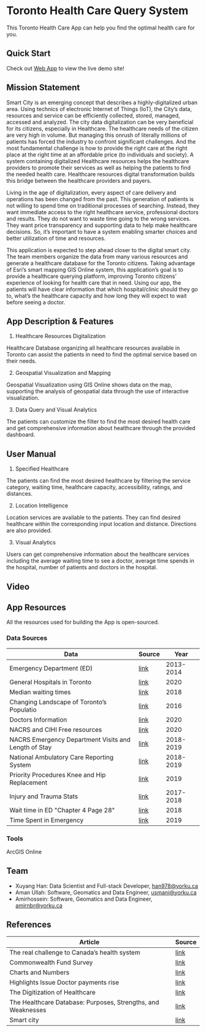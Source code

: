 # Toronto Health Care Query System
This Toronto Health Care App can help you find the optimal health care for you. 


## Quick Start

Check out <a href="https://xuyanghan.github.io/esri_2020_app_challenge/">Web App</a> to view the live demo site!

## Mission Statement

Smart City is an emerging concept that describes a highly-digitalized urban area. Using technics of electronic Internet of Things (IoT), the City’s data, resources and service can be efficiently collected, stored, managed, accessed and analyzed. The city data digitalization can be very beneficial for its citizens, especially in Healthcare. The healthcare needs of the citizen are very high in volume. But managing this onrush of literally millions of patients has forced the industry to confront significant challenges. And the most fundamental challenge is how to provide the right care at the right place at the right time at an affordable price (to individuals and society). A system containing digitalized Healthcare resources helps the healthcare providers to promote their services as well as helping the patients to find the needed health care. Healthcare resources digital transformation builds this bridge between the healthcare providers and payers. 

Living in the age of digitalization, every aspect of care delivery and operations has been changed from the past. This generation of patients is not willing to spend time on traditional processes of searching. Instead, they want immediate access to the right healthcare service, professional doctors and results. They do not want to waste time going to the wrong services. They want price transparency and supporting data to help make healthcare decisions. So, it’s important to have a system enabling smarter choices and better utilization of time and resources. 

This application is expected to step ahead closer to the digital smart city. The team members organize the data from many various resources and generate a healthcare database for the Toronto citizens. Taking advantage of Esri’s smart mapping GIS Online system, this application’s goal is to provide a healthcare querying platform, improving Toronto citizens’ experience of looking for health care that in need. Using our app, the patients will have clear information that which hospital/clinic should they go to, what’s the healthcare capacity and how long they will expect to wait before seeing a doctor. 


## App Description & Features
1. Healthcare Resources Digitalization

Healthcare Database organizing all healthcare resources available in Toronto can assist the patients in need to find the optimal service based on their needs. 

2. Geospatial Visualization and Mapping

Geospatial Visualization using GIS Online shows data on the map, supporting the analysis of geospatial data through the use of interactive visualization.

3. Data Query and Visual Analytics 

The patients can customize the filter to find the most desired health care and get comprehensive information about healthcare through the provided dashboard. 


## User Manual
1. Specified Healthcare

The patients can find the most desired healthcare by filtering the service category, waiting time, healthcare capacity, accessibility, ratings, and distances. 

2. Location Intelligence

Location services are available to the patients. They can find desired healthcare within the corresponding input location and distance. Directions are also provided. 

3. Visual Analytics 

Users can get comprehensive information about the healthcare services including the average waiting time to see a doctor, average time spends in the hospital, number of patients and doctors in the hospital.  


## Video


## App Resources
All the resources used for building the App is open-sourced.

### Data Sources
|     Data     |      Source      |  Year |
|----------|-------------|------|
| Emergency Department (ED) |   [link](http://www.torontohealthprofiles.ca/a_dataTables.php?varTab=HPDtbl)  | 2013-2014 |
| General Hospitals in Toronto |   [link](https://www.google.com/maps/search/hospital/@43.7337905,-79.417453,11z/data=!3m1!4b1	) |2020  |
| Median waiting times |  [link](https://open.canada.ca/data/en/dataset/b783efd5-7be7-4989-942f-a0fcda8d3fb7	) | 2018 |
|Changing Landscape of Toronto’s Populatio  |  [link](https://www.toronto.ca/wp-content/uploads/2018/01/94fc-Toronto_Geographic-Trends_Web-Version.pdf) | 2016 |
| Doctors Information |  [link](https://doctors.cpso.on.ca/?search=general) | 2020 |
| NACRS and CIHI Free resources |  [link](https://www.cihi.ca/en/quick-stats) | 2020 |
| NACRS Emergency Department Visits and Length of Stay |  [link](https://www.cihi.ca/sites/default/files/document/nacrs-2018-2019-quickstats-en-web_0.xlsx) |  2018-2019 |
| National Ambulatory Care Reporting System |  [link](https://www.cihi.ca/en/national-ambulatory-care-reporting-system-metadata) | 2018-2019 |
| Priority Procedures Knee and Hip Replacement |  [link](https://www.cihi.ca/en/wait-times-for-priority-procedures-in-canada) | 2019 |
| Injury and Trauma Stats |  [link](http://www.cihi.ca/sites/default/files/document/2017-2018-injury-and-trauma-quick-stats-en-web.xlsx) | 2017-2018 |
| Wait time in ED "Chapter 4 Page 28" |  [link](https://www.hqontario.ca/portals/0/Documents/pr/measuring-up-2018-en.pdf) | 2018 |
| Time Spent in Emergency |  [link](https://www.ontario.ca/page/time-spent-emergency-department) | 2019 |

### Tools
ArcGIS Online

## Team
* Xuyang Han: Data Scientist and Full-stack Developer, han978@yorku.ca
* Aman Ullah: Software, Geomatics and Data Engineer, usmani@yorku.ca
* Amirhossein: Software, Geomatics and Data Engineer, amirnbr@yorku.ca

## References

|     Article     |      Source      | 
|----------|-------------|
| The real challenge to Canada’s health system |   [link](https://www.theglobeandmail.com/opinion/canada-must-address-the-problem-of-long-waits-for-medical-care/article34056251/)  | 
| Commonwealth Fund Survey 	 |   [link](https://www.cihi.ca/en/commonwealth-fund-survey-2016	) |
|Charts and Numbers 	 |   [link](https://www.theglobeandmail.com/life/health-and-fitness/health/how-quickly-can-you-see-a-doctor-study-shows-canada-lags-behind-other-nations-on-timelyaccess/article34043606/	) |
| Highlights Issue Doctor payments rise 	 |   [link](https://www.theglobeandmail.com/news/national/doctor-costs-rise-37-per-cent-in-2015-while-incomes-stall/article31503411/) |
| The Digitization of Healthcare 	 |   [link](https://www.cisco.com/c/dam/en_us/solutions/industries/docs/digitization-healthcare.pdf) |
| The Healthcare Database: Purposes, Strengths, and Weaknesses 	 |   [link](https://www.healthcatalyst.com/insights/healthcare-database-purposes-strengths-weaknesses) |
| Smart city  |   [link](https://en.wikipedia.org/wiki/Smart_city) |
